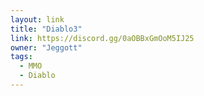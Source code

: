 ```yaml
---
layout: link
title: "Diablo3"
link: https://discord.gg/0aOBBxGmOoM5IJ25
owner: "Jeggott"
tags: 
  - MMO
  - Diablo
---
```

